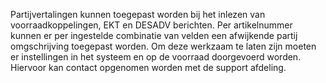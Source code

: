 Partijvertalingen kunnen toegepast worden bij het inlezen van voorraadkoppelingen, EKT en DESADV berichten.
Per artikelnummer kunnen er per ingestelde combinatie van velden een afwijkende partij omgschrijving toegepast worden.
Om deze werkzaam te laten zijn moeten er instellingen in het systeem en op de voorraad doorgevoerd worden. Hiervoor kan contact opgenomen worden met de support afdeling.
